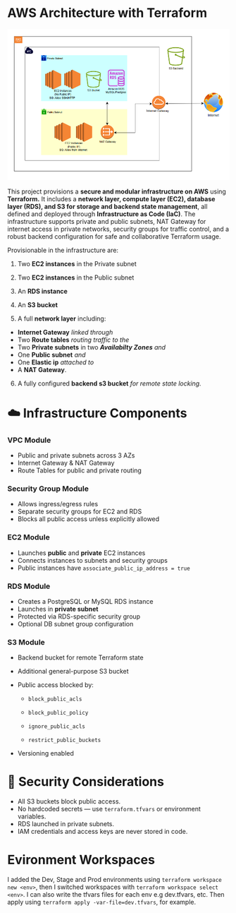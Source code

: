 # AWS Architecture with Terraform
![](./img/Infrastructure.png)

This project provisions a **secure and modular infrastructure on AWS** using **Terraform.** It includes a **network layer, compute layer (EC2), database layer (RDS), and S3 for storage and backend state management**, all defined and deployed through **Infrastructure as Code (IaC)**. The infrastructure supports private and public subnets, NAT Gateway for internet access in private networks, security groups for traffic control, and a robust backend configuration for safe and collaborative Terraform usage.

Provisionable in the infrastructure are:

1. Two **EC2 instances** in the Private subnet

2. Two **EC2 instances** in the Public subnet

3. An **RDS instance**

4. An **S3 bucket**

5. A full **network layer** including:
* **Internet Gateway** *linked through*
*  Two **Route tables** *routing traffic to the*
* Two **Private subnets** in two ***Availabilty Zones*** *and*
* One **Public subnet** *and*
* One **Elastic ip** *attached to*
* A **NAT Gateway**.
6. A fully configured **backend s3 bucket** *for remote state locking.*

# ☁️ Infrastructure Components
### VPC Module
* Public and private subnets across 3 AZs
* Internet Gateway & NAT Gateway
* Route Tables for public and private routing

### Security Group Module
* Allows ingress/egress rules
* Separate security groups for EC2 and RDS
* Blocks all public access unless explicitly allowed

### EC2 Module
* Launches **public** and **private** EC2 instances
* Connects instances to subnets and security groups
* Public instances have `associate_public_ip_address = true`

### RDS Module
* Creates a PostgreSQL or MySQL RDS instance
* Launches in **private subnet**
* Protected via RDS-specific security group
* Optional DB subnet group configuration

### S3 Module
* Backend bucket for remote Terraform state
* Additional general-purpose S3 bucket
* Public access blocked by:

    * `block_public_acls`

    * `block_public_policy`

    * `ignore_public_acls`

    * `restrict_public_buckets`

* Versioning enabled

# 🔐 Security Considerations
* All S3 buckets block public access.
* No hardcoded secrets — use `terraform.tfvars` or environment variables.
* RDS launched in private subnets.
* IAM credentials and access keys are never stored in code.

# Evironment Workspaces

I added the Dev, Stage and Prod environments using `terraform workspace new <env>`, then I switched workspaces with `terraform workspace select <env>`.
I can also write the tfvars files for each env e.g dev.tfvars, etc. Then apply using `terraform apply -var-file=dev.tfvars`, for example.